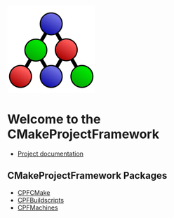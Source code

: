 
<img width="200" height="200" style="float:center" alt="CPF logo" src="./Sources/documentation/CPFLogo.png">   

# Welcome to the CMakeProjectFramework

- [Project documentation](https://knitschi.github.io/CMakeProjectFramework/doxygen/index.html)

## CMakeProjectFramework Packages ##

- [CPFCMake](https://github.com/Knitschi/CPFCMake)
- [CPFBuildscripts](https://github.com/Knitschi/CPFBuildscripts)
- [CPFMachines](https://github.com/Knitschi/CPFMachines)
